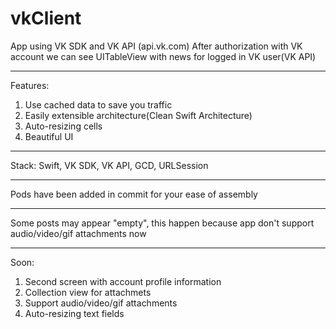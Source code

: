 # vkClient

App using VK SDK and VK API (api.vk.com)
After authorization with VK account we can see UITableView with news for logged in VK user(VK API)
***
Features:
1) Use cached data to save you traffic
2) Easily extensible architecture(Clean Swift Architecture)
3) Auto-resizing cells 
4) Beautiful UI
***
Stack: 
Swift, VK SDK, VK API, GCD, URLSession


***
Pods have been added in commit for your ease of assembly
***
Some posts may appear "empty", this happen because app don't support audio/video/gif attachments now
***
Soon: 
1) Second screen with account profile information
2) Collection view for attachmets
3) Support audio/video/gif attachments
4) Auto-resizing text fields 

